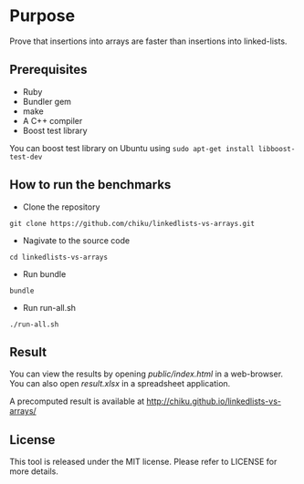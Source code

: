 Purpose
=======

Prove that insertions into arrays are faster than insertions into linked-lists.

Prerequisites
-------------
* Ruby
* Bundler gem
* make
* A C++ compiler
* Boost test library

You can boost test library on Ubuntu using ```sudo apt-get install libboost-test-dev```


How to run the benchmarks
-------------------------

* Clone the repository
```
git clone https://github.com/chiku/linkedlists-vs-arrays.git
```
* Nagivate to the source code
```
cd linkedlists-vs-arrays
```
* Run bundle
```
bundle
```
* Run run-all.sh
```
./run-all.sh
```

Result
------

You can view the results by opening *public/index.html* in a web-browser. You can also open *result.xlsx* in a spreadsheet application.

A precomputed result is available at http://chiku.github.io/linkedlists-vs-arrays/

License
-------
This tool is released under the MIT license. Please refer to LICENSE for more details.
